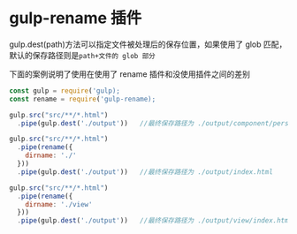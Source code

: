 # gulp-rename 插件

gulp.dest(path)方法可以指定文件被处理后的保存位置，如果使用了 glob 匹配，默认的保存路径则是`path+文件的 glob 部分`

下面的案例说明了使用在使用了 rename 插件和没使用插件之间的差别

```js
const gulp = require('gulp);
const rename = require('gulp-rename);

gulp.src("src/**/*.html")
  .pipe(gulp.dest('./output'))   //最终保存路径为 ./output/component/person/index.html

gulp.src("src/**/*.html")
  .pipe(rename({
    dirname: './'
  }))
  .pipe(gulp.dest('./output'))   //最终保存路径为 ./output/index.html

gulp.src("src/**/*.html")
  .pipe(rename({
    dirname: './view'
  }))
  .pipe(gulp.dest('./output'))   //最终保存路径为 ./output/view/index.html
```
